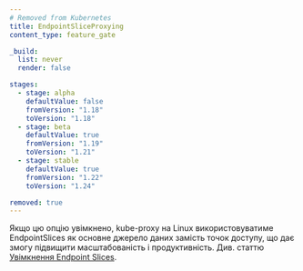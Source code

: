 ```yaml
---
# Removed from Kubernetes
title: EndpointSliceProxying
content_type: feature_gate

_build:
  list: never
  render: false

stages:
  - stage: alpha 
    defaultValue: false
    fromVersion: "1.18"
    toVersion: "1.18"
  - stage: beta 
    defaultValue: true
    fromVersion: "1.19"
    toVersion: "1.21"    
  - stage: stable
    defaultValue: true
    fromVersion: "1.22"
    toVersion: "1.24"    

removed: true  
---
```

Якщо цю опцію увімкнено, kube-proxy на Linux використовуватиме EndpointSlices як основне джерело даних замість точок доступу, що дає змогу підвищити масштабованість і продуктивність. Див. статтю [Увімкнення Endpoint Slices](/uk/docs/concepts/services-networking/endpoint-slices/).
